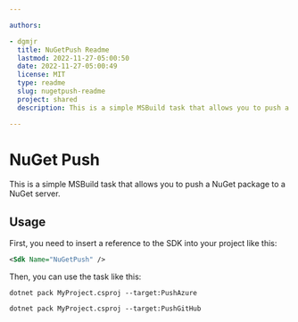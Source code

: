 ```yaml
---

authors:

- dgmjr
  title: NuGetPush Readme
  lastmod: 2022-11-27-05:00:50
  date: 2022-11-27-05:00:49
  license: MIT
  type: readme
  slug: nugetpush-readme
  project: shared
  description: This is a simple MSBuild task that allows you to push a NuGet package to a NuGet server.

---
```


# NuGet Push

This is a simple MSBuild task that allows you to push a NuGet package to a NuGet server.

## Usage

First, you need to insert a reference to the SDK into your project like this:

```xml
<Sdk Name="NuGetPush" />
```

Then, you can use the task like this:

```shellscript title="Pushing to Azure Artifacts"
dotnet pack MyProject.csproj --target:PushAzure
```

```shellscript title="Pushing to GitHub Packages"
dotnet pack MyProject.csproj --target:PushGitHub
```

